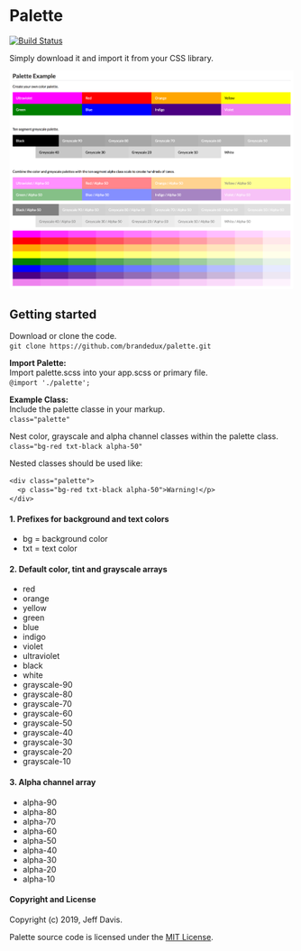 # Palette
[![Build Status](https://api.travis-ci.org/brandedux/palette.svg?branch=master)](https://travis-ci.org/brandedux/palette)

Simply download it and import it from your CSS library.

<img src="palette-example.png" />

## Getting started
Download or clone the code.<br /> 
```git clone https://github.com/brandedux/palette.git```

**Import Palette:**<br /> 
Import palette.scss into your app.scss or primary file.<br /> 
```@import './palette';```

**Example Class:**<br />
Include the palette classe in your markup.<br />
```class="palette"```

Nest color, grayscale and alpha channel classes within the palette class.<br /> 
```class="bg-red txt-black alpha-50"```

Nested classes should be used like:
```
<div class="palette">
  <p class="bg-red txt-black alpha-50">Warning!</p>
</div>
```

#### 1. Prefixes for background and text colors
* bg = background color
* txt = text color

#### 2. Default color, tint and grayscale arrays
* red
* orange
* yellow
* green
* blue
* indigo
* violet
* ultraviolet
* black
* white
* grayscale-90
* grayscale-80
* grayscale-70
* grayscale-60
* grayscale-50
* grayscale-40
* grayscale-30
* grayscale-20
* grayscale-10 

#### 3. Alpha channel array
* alpha-90
* alpha-80
* alpha-70
* alpha-60
* alpha-50
* alpha-40
* alpha-30
* alpha-20
* alpha-10

#### Copyright and License
Copyright (c) 2019, Jeff Davis.

Palette source code is licensed under the [MIT License](LICENSE).
